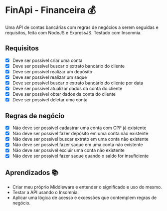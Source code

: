# FinApi - Financeira 💰
Uma API de contas bancárias com regras de negócios a serem seguidas e requisitos, feita com NodeJS e ExpressJS. Testado com Insomnia.

## Requisitos

- [x] Deve ser possível criar uma conta  
- [x] Deve ser possível buscar o extrato bancário do cliente
- [x] Deve ser possível realizar um depósito
- [x] Deve ser possível realizar um saque
- [x] Deve ser possível buscar o extrato bancário do cliente por data
- [x] Deve ser possível atualizar dados da conta do cliente
- [x] Deve ser possível obter dados da conta do cliente
- [x] Deve ser possível deletar uma conta

## Regras de negócio

- [x] Não deve ser possível cadastrar uma conta com CPF já existente
- [x] Não deve ser possível fazer depósito em uma conta não existente
- [x] Não deve ser possível buscar extrato em uma conta não existente
- [x] Não deve ser possível fazer saque em uma conta não existente
- [x] Não deve ser possível excluir uma conta não existente
- [x] Não deve ser possível fazer saque quando o saldo for insuficiente

## Aprendizados 📚
- Criar meu próprio Middleware e entender o significado e uso do mesmo.
- Testar a API usando o Insomnia.
- Aplicar uma lógica de acesso e excessões que contemplem regras de negócio.
